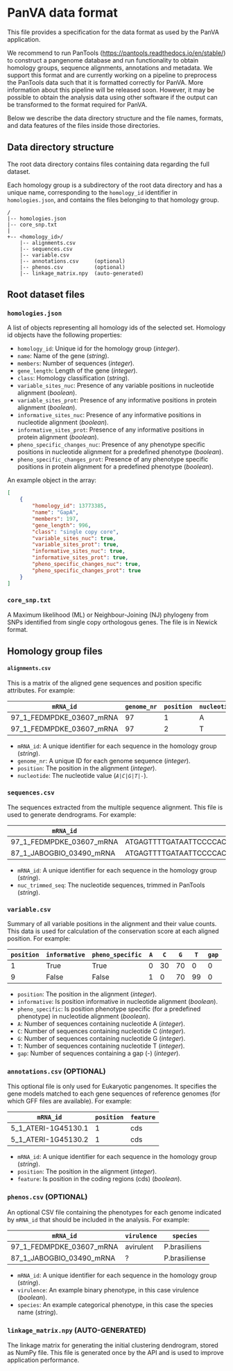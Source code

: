 # PanVA data format

This file provides a specification for the data format as used by the PanVA application. 

We recommend to run PanTools (<https://pantools.readthedocs.io/en/stable/>) to construct a pangenome database and run functionality to obtain homology groups, sequence alignments, annotations and metadata. We support this format and are currently working on a pipeline to preprocess the PanTools data such that it is formatted correctly for PanVA. More information about this pipeline will be released soon. However, it may be possible to obtain the analysis data using other software if the output can be transformed to the format required for PanVA.

Below we describe the data directory structure and the file names, formats, and data features of the files inside those directories.

## Data directory structure 

The root data directory contains files containing data regarding the full dataset.

Each homology group is a subdirectory of the root data directory and has a unique name, corresponding to the `homology_id` identifier in `homologies.json`, and contains the files belonging to that homology group.

```
/
|-- homologies.json
|-- core_snp.txt
|
+-- <homology_id>/
    |-- alignments.csv
    |-- sequences.csv
    |-- variable.csv
    |-- annotations.csv     (optional)
    |-- phenos.csv          (optional)
    |-- linkage_matrix.npy  (auto-generated)
```


## Root dataset files

### `homologies.json`

A list of objects representing all homology ids of the selected set. Homology id objects have the following properties:

* `homology_id`: Unique id for the homology group (_integer_).
* `name`: Name of the gene (_string_).
* `members`: Number of sequences (_integer_).
* `gene_length`: Length of the gene (_integer_).
* `class`: Homology classification (_string_).
* `variable_sites_nuc`: Presence of any variable positions in nucleotide alignment (_boolean_).
* `variable_sites_prot`: Presence of any informative positions in protein alignment (_boolean_).
* `informative_sites_nuc`: Presence of any informative positions in nucleotide alignment (_boolean_).
* `informative_sites_prot`: Presence of any informative positions in protein alignment (_boolean_).
* `pheno_specific_changes_nuc`: Presence of any phenotype specific positions in nucleotide alignment for a predefined phenotype (_boolean_).
* `pheno_specific_changes_prot`: Presence of any phenotype specific positions in protein alignment for a predefined phenotype (_boolean_).

An example object in the array:
```json
[
    {
        "homology_id": 13773385,
        "name": "GapA",
        "members": 197,
        "gene_length": 996,
        "class": "single copy core",
        "variable_sites_nuc": true,
        "variable_sites_prot": true,
        "informative_sites_nuc": true,
        "informative_sites_prot": true,
        "pheno_specific_changes_nuc": true,
        "pheno_specific_changes_prot": true
    }
]
```


### `core_snp.txt`

A Maximum likelihood (ML) or Neighbour-Joining (NJ) phylogeny from SNPs identified from single copy orthologous genes. The file is in Newick format. 


## Homology group files

#### `alignments.csv`

This is a matrix of the aligned gene sequences and position specific attributes. For example:

| `mRNA_id`                | `genome_nr` | `position` | `nucleotide` |
|--------------------------|-------------|------------|--------------|
| 97_1_FEDMPDKE_03607_mRNA | 97          | 1          | A            |
| 97_1_FEDMPDKE_03607_mRNA | 97          | 2          | T            |

* `mRNA_id`: A unique identifier for each sequence in the homology group (_string_).
* `genome_nr`: A unique ID for each genome sequence (_integer_).
* `position`: The position in the alignment (_integer_).
* `nucleotide`: The nucleotide value (_`A|C|G|T|-`_).


### `sequences.csv`

The sequences extracted from the multiple sequence alignment. This file is used to generate dendrograms. For example:

| `mRNA_id`                | `nuc_trimmed_seq`                                         |
|--------------------------|-----------------------------------------------------------|
| 97_1_FEDMPDKE_03607_mRNA | ATGAGTTTTGATAATTCCCCACAATCACGCCTGATCCTAACCATGATGGGAGCC... |
| 87_1_JABOGBIO_03490_mRNA | ATGAGTTTTGATAATTCCCCACAATCACGCCTGATCCTAACCATGATGGGAGCC... |

* `mRNA_id`: A unique identifier for each sequence in the homology group (_string_).
* `nuc_trimmed_seq`: The nucleotide sequences, trimmed in PanTools (_string_).


### `variable.csv`

Summary of all variable positions in the alignment and their value counts. This data is used for calculation of the conservation score at each aligned position. For example:

| `position` | `informative` | `pheno_specific` | `A` | `C` | `G` | `T` | `gap` |
|------------|---------------|------------------|-----|-----|-----|-----|-------|
| 1          | True          | True             | 0   | 30  | 70  | 0   | 0     |
| 9          | False         | False            | 1   | 0   | 70  | 99  | 0     |

* `position`: The position in the alignment (_integer_).
* `informative`: Is position informative in nucleotide alignment (_boolean_).
* `pheno_specific`: Is position phenotype specific (for a predefined phenotype) in nucleotide alignment (_boolean_).
* `A`: Number of sequences containing nucleotide A (_integer_).
* `C`: Number of sequences containing nucleotide C (_integer_).
* `G`: Number of sequences containing nucleotide G (_integer_).
* `T`: Number of sequences containing nucleotide T (_integer_).
* `gap`: Number of sequences containing a gap (-) (_integer_).


### `annotations.csv` (OPTIONAL)

This optional file is only used for Eukaryotic pangenomes. It specifies the gene models matched to each gene sequences of reference genomes (for which GFF files are available). For example:

| `mRNA_id`           | `position` | `feature` |
|---------------------|------------|-----------|
| 5_1_ATERI-1G45130.1 | 1          | cds       |
| 5_1_ATERI-1G45130.2 | 1          | cds       |

* `mRNA_id`: A unique identifier for each sequence in the homology group (_string_).
* `position`: The position in the alignment (_integer_).
* `feature`: Is position in the coding regions (cds) (_boolean_).


### `phenos.csv` (OPTIONAL)

An optional CSV file containing the phenotypes for each genome indicated by `mRNA_id` that should be included in the analysis. For example: 

| `mRNA_id`                | `virulence` | `species`     |
|--------------------------|-------------|---------------|
| 97_1_FEDMPDKE_03607_mRNA | avirulent   | P.brasiliens  |
| 87_1_JABOGBIO_03490_mRNA | ?           | P.brasiliense |

* `mRNA_id`: A unique identifier for each sequence in the homology group (_string_).
* `virulence`: An example binary phenotype, in this case virulence (_boolean_).
* `species`: An example categorical phenotype, in this case the species name (_string_).


### `linkage_matrix.npy` (AUTO-GENERATED)

The linkage matrix for generating the initial clustering dendrogram, stored as NumPy file. This file is generated once by the API and is used to improve application performance.


